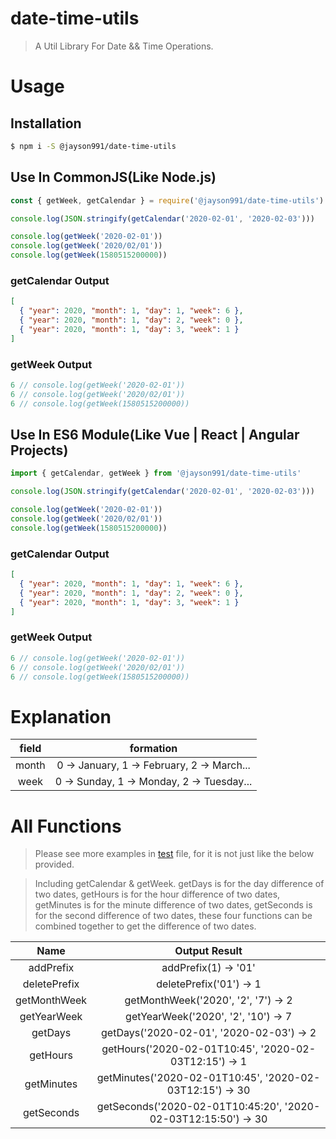 # date-time-utils

> A Util Library For Date && Time Operations.

# Usage

## Installation

```bash
$ npm i -S @jayson991/date-time-utils
```

## Use In CommonJS(Like Node.js)

```javascript
const { getWeek, getCalendar } = require('@jayson991/date-time-utils')

console.log(JSON.stringify(getCalendar('2020-02-01', '2020-02-03')))

console.log(getWeek('2020-02-01'))
console.log(getWeek('2020/02/01'))
console.log(getWeek(1580515200000))
```

### getCalendar Output

```json
[
  { "year": 2020, "month": 1, "day": 1, "week": 6 },
  { "year": 2020, "month": 1, "day": 2, "week": 0 },
  { "year": 2020, "month": 1, "day": 3, "week": 1 }
]
```

### getWeek Output

```javascript
6 // console.log(getWeek('2020-02-01'))
6 // console.log(getWeek('2020/02/01'))
6 // console.log(getWeek(1580515200000))
```

## Use In ES6 Module(Like Vue | React | Angular Projects)

```javascript
import { getCalendar, getWeek } from '@jayson991/date-time-utils'

console.log(JSON.stringify(getCalendar('2020-02-01', '2020-02-03')))

console.log(getWeek('2020-02-01'))
console.log(getWeek('2020/02/01'))
console.log(getWeek(1580515200000))
```

### getCalendar Output

```json
[
  { "year": 2020, "month": 1, "day": 1, "week": 6 },
  { "year": 2020, "month": 1, "day": 2, "week": 0 },
  { "year": 2020, "month": 1, "day": 3, "week": 1 }
]
```

### getWeek Output

```javascript
6 // console.log(getWeek('2020-02-01'))
6 // console.log(getWeek('2020/02/01'))
6 // console.log(getWeek(1580515200000))
```

# Explanation

| field |                 formation                  |
| :---: | :----------------------------------------: |
| month | 0 -> January, 1 -> February, 2 -> March... |
| week  | 0 -> Sunday, 1 -> Monday, 2 -> Tuesday...  |

# All Functions

> Please see more examples in [test](https://github.com/jaysonwu991/date-time-utils/blob/main/src/index.spec.ts) file, for it is not just like the below provided.

> Including getCalendar & getWeek. getDays is for the day difference of two dates, getHours is for the hour difference of two dates, getMinutes is for the minute difference of two dates, getSeconds is for the second difference of two dates, these four functions can be combined together to get the difference of two dates.

|     Name     |                         Output Result                          |
| :----------: | :------------------------------------------------------------: |
|  addPrefix   |                      addPrefix(1) -> '01'                      |
| deletePrefix |                    deletePrefix('01') -> 1                     |
| getMonthWeek |              getMonthWeek('2020', '2', '7') -> 2               |
| getYearWeek  |              getYearWeek('2020', '2', '10') -> 7               |
|   getDays    |            getDays('2020-02-01', '2020-02-03') -> 2            |
|   getHours   |     getHours('2020-02-01T10:45', '2020-02-03T12:15') -> 1      |
|  getMinutes  |    getMinutes('2020-02-01T10:45', '2020-02-03T12:15') -> 30    |
|  getSeconds  | getSeconds('2020-02-01T10:45:20', '2020-02-03T12:15:50') -> 30 |
